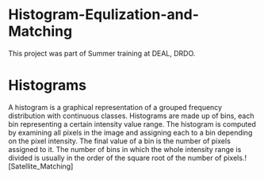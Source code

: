 # Histogram-Equlization-and-Matching
This project was part of Summer training at DEAL, DRDO.

# Histograms
A histogram is a graphical representation of a grouped frequency distribution with continuous classes. Histograms are made up of bins, each bin representing a certain intensity value range. The histogram is computed by examining all pixels in the image and assigning each to a bin depending on the pixel intensity. The final value of a bin is the number of pixels assigned to it. The number of bins in which the whole intensity range is divided is usually in the order of the square root of the number of pixels.![Satellite_Matching]

